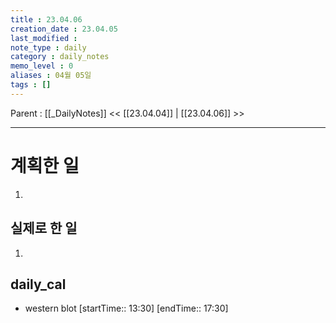 ```yaml
---
title : 23.04.06
creation_date : 23.04.05
last_modified :
note_type : daily
category : daily_notes
memo_level : 0
aliases : 04월 05일
tags : []
---
```

Parent : [[_DailyNotes]]
<< [[23.04.04]] | [[23.04.06]] >>

---
# 계획한 일

1. 

## 실제로 한 일

1.  

## daily_cal
-  western blot [startTime:: 13:30]  [endTime:: 17:30]

